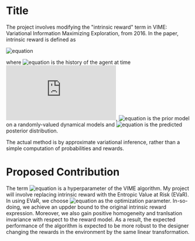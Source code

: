 # Title
The project involves modifying the "intrinsic reward" term in VIME: Variational Information Maximizing Exploration, from 2016. In the paper, intrinsic reward is defined as

![equation](https://latex.codecogs.com/gif.latex?r'(s_t,a_t,s_{t&plus;1})=r(s_t,a_t,s_{t&plus;1})&plus;\eta&space;D_{KL}\left[p\left(\theta|\xi_t,a_t,s_{t&plus;1}&space;\right&space;)||p\left(\theta|\xi_t&space;\right&space;)&space;\right&space;])

where ![equation](https://latex.codecogs.com/gif.latex?\xi_t=\left\{s_1,a_1,\dots,s_t\right\}) is the history of the agent at time ![equation](https://latex.codecogs.com/gif.latex?t), ![equation](https://latex.codecogs.com/gif.latex?p\left(\theta|\xi_t&space;\right&space;)) is the prior model on a randomly-valued dynamical models and
![equation](https://latex.codecogs.com/gif.latex?p\left(\theta|\xi_t,a_t,s_{t&plus;1}&space;\right&space;))
is the predicted posterior distribution.

The actual method is by approximate variational inference, rather than a simple computation of probabilities and rewards. 

# Proposed Contribution
The term ![equation](https://latex.codecogs.com/gif.latex?\eta) is a hyperparameter of the VIME algorithm. My project will involve replacing intrinsic reward with the Entropic Value at Risk (EVaR). In using EVaR, we choose ![equation](https://latex.codecogs.com/gif.latex?\eta) as the optimization parameter. In-so-doing, we achieve an uppder bound to the original intrinsic reward expression. Moreover, we also gain positive homogeneity and tranlsation invariance with respect to the reward model. As a result, the expected performance of the algorithm is expected to be more robust to the designer changing the rewards in the environment by the same linear transformation.
